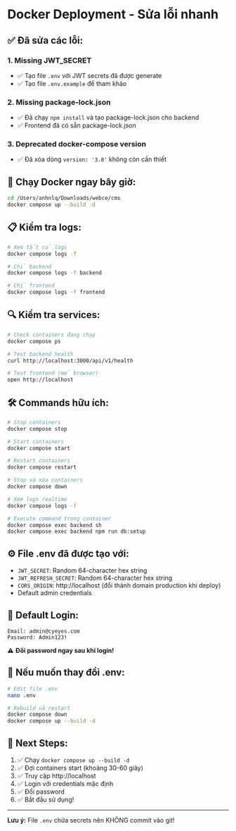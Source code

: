# Docker Deployment - Sửa lỗi nhanh

## ✅ Đã sửa các lỗi:

### 1. Missing JWT_SECRET
- ✅ Tạo file `.env` với JWT secrets đã được generate
- ✅ Tạo file `.env.example` để tham khảo

### 2. Missing package-lock.json
- ✅ Đã chạy `npm install` và tạo package-lock.json cho backend
- ✅ Frontend đã có sẵn package-lock.json

### 3. Deprecated docker-compose version
- ✅ Đã xóa dòng `version: '3.8'` không còn cần thiết

## 🚀 Chạy Docker ngay bây giờ:

```bash
cd /Users/anhnlq/Downloads/webce/cms
docker compose up --build -d
```

## 📋 Kiểm tra logs:

```bash
# Xem tất cả logs
docker compose logs -f

# Chỉ backend
docker compose logs -f backend

# Chỉ frontend  
docker compose logs -f frontend
```

## 🔍 Kiểm tra services:

```bash
# Check containers đang chạy
docker compose ps

# Test backend health
curl http://localhost:3000/api/v1/health

# Test frontend (mở browser)
open http://localhost
```

## 🛠️ Commands hữu ích:

```bash
# Stop containers
docker compose stop

# Start containers
docker compose start

# Restart containers
docker compose restart

# Stop và xóa containers
docker compose down

# Xem logs realtime
docker compose logs -f

# Execute command trong container
docker compose exec backend sh
docker compose exec backend npm run db:setup
```

## ⚙️ File .env đã được tạo với:

- `JWT_SECRET`: Random 64-character hex string
- `JWT_REFRESH_SECRET`: Random 64-character hex string  
- `CORS_ORIGIN`: http://localhost (đổi thành domain production khi deploy)
- Default admin credentials

## 🔐 Default Login:

```
Email: admin@cyeyes.com
Password: Admin123!
```

⚠️ **Đổi password ngay sau khi login!**

## 📝 Nếu muốn thay đổi .env:

```bash
# Edit file .env
nano .env

# Rebuild và restart
docker compose down
docker compose up --build -d
```

## 🎯 Next Steps:

1. ✅ Chạy `docker compose up --build -d`
2. ✅ Đợi containers start (khoảng 30-60 giây)
3. ✅ Truy cập http://localhost
4. ✅ Login với credentials mặc định
5. ✅ Đổi password
6. ✅ Bắt đầu sử dụng!

---

**Lưu ý:** File `.env` chứa secrets nên KHÔNG commit vào git!
